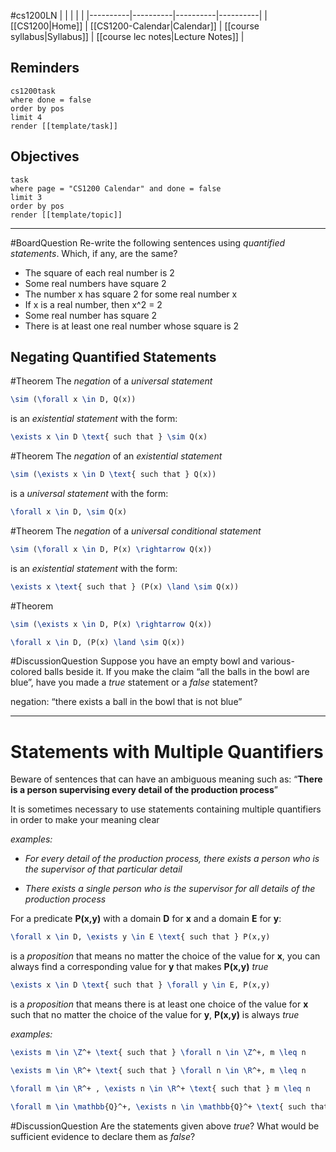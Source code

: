 #cs1200LN
|  |  |  |  |
|----------|----------|----------|----------|
| [[CS1200|Home]] | [[CS1200-Calendar|Calendar]] | [[course syllabus|Syllabus]] | [[course lec notes|Lecture Notes]] |


## Reminders

```query
cs1200task
where done = false
order by pos
limit 4
render [[template/task]]
```

## Objectives

```query
task
where page = "CS1200 Calendar" and done = false
limit 3
order by pos
render [[template/topic]]
```
---


#BoardQuestion Re-write the following sentences using _quantified statements_. Which, if any, are the same? 

* The square of each real number is 2
* Some real numbers have square 2
* The number x has square 2 for some real number x
* If x is a real number, then x^2 = 2
* Some real number has square 2
* There is at least one real number whose square is 2

## Negating Quantified Statements

#Theorem The _negation_ of a _universal statement_
```latex
\sim (\forall x \in D, Q(x))
```
is an _existential statement_ with the form:
```latex
\exists x \in D \text{ such that } \sim Q(x)
```

#Theorem The _negation_ of an _existential statement_
```latex
\sim (\exists x \in D \text{ such that } Q(x))
```
is a _universal statement_ with the form:
```latex
\forall x \in D, \sim Q(x)
```

#Theorem The _negation_ of a _universal conditional statement_
```latex
\sim (\forall x \in D, P(x) \rightarrow Q(x))
```
is an _existential statement_ with the form:
```latex
\exists x \text{ such that } (P(x) \land \sim Q(x))
```

#Theorem
```latex
\sim (\exists x \in D, P(x) \rightarrow Q(x))
```

```latex
\forall x \in D, (P(x) \land \sim Q(x))
```


#DiscussionQuestion Suppose you have an empty bowl and various-colored balls beside it. If you make the claim “all the balls in the bowl are blue”, have you made a _true_ statement or a _false_ statement?

negation:
“there exists a ball in the bowl that is not blue”

---

# Statements with Multiple Quantifiers

Beware of sentences that can have an ambiguous meaning such as:
“**There is a person supervising every detail of the production process**”

It is sometimes necessary to use statements containing multiple quantifiers in order to make your meaning clear

_examples:_
* _For every detail of the production process, there exists a person who is the supervisor of that particular detail_

* _There exists a single person who is the supervisor for all details of the production process_

For a predicate **P(x,y)** with a domain **D** for **x** and a domain **E** for **y**:
```latex
\forall x \in D, \exists y \in E \text{ such that } P(x,y)
```
is a _proposition_ that means no matter the choice of the value for **x**, you can always find a corresponding value for **y** that makes **P(x,y)** _true_

```latex
\exists x \in D \text{ such that } \forall y \in E, P(x,y)
```
is a _proposition_ that means there is at least one choice of the value for **x** such that no matter the choice of the value for **y**, **P(x,y)** is always _true_

_examples:_
```latex
\exists m \in \Z^+ \text{ such that } \forall n \in \Z^+, m \leq n
```
```latex
\exists m \in \R^+ \text{ such that } \forall n \in \R^+, m \leq n
```
```latex
\forall m \in \R^+ , \exists n \in \R^+ \text{ such that } m \leq n
```
```latex
\forall m \in \mathbb{Q}^+, \exists n \in \mathbb{Q}^+ \text{ such that } m > n\\

```

#DiscussionQuestion Are the statements given above _true_? What would be sufficient evidence to declare them as _false_?
